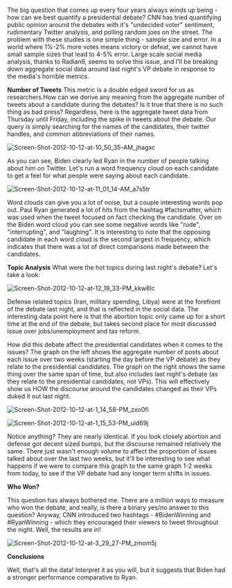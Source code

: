 The big question that comes up every four years always winds up being - how can we best quantify a presidential debate? CNN has tried quantifying public opinion around the debates with it's "undecided voter" sentiment, rudimentary Twitter analysis, and polling random joes on the street. The problem with these studies is one simple thing - sample size and error. In a world where 1%-2% more votes means victory or defeat, we cannot have small sample sizes that lead to 4-5% error. Large scale social media analysis, thanks to Radian6, seems to solve this issue, and I'll be breaking down aggregate social data around last night's VP debate in response to the media's horrible metrics.

**Number of Tweets**
This metric is a double edged sword for us as researchers.How can we derive any meaning from the aggregate number of tweets about a candidate during the debates? Is it true that there is no such thing as bad press? Regardless, here is the aggregate tweet data from Thursday until Friday, including the spike in tweets about the debate. Our query is simply searching for the names of the candidates, their twitter handles, and common abbreviations of their names.

![Screen-Shot-2012-10-12-at-10_50_35-AM_jhagxc](/content/images/2017/09/Screen-Shot-2012-10-12-at-10_50_35-AM_jhagxc.png)

As you can see, Biden clearly led Ryan in the number of people talking about him on Twitter. Let's run a word frequency cloud on each candidate to get a feel for what people were saying about each candidate.

![Screen-Shot-2012-10-12-at-11_01_14-AM_a7s5tr](/content/images/2017/09/Screen-Shot-2012-10-12-at-11_01_14-AM_a7s5tr.png)

Word clouds can give you a lot of noise, but a couple interesting words pop out. Paul Ryan generated a lot of hits from the hashtag #factsmatter, which was used when the tweet focused on fact checking the candidate. Over on the Biden word cloud you can see some negative words like "rude", "interrupting", and "laughing". It is interesting to note that the opposing candidate in each word cloud is the second largest in frequency, which indicates that there was a lot of direct comparisons made between the candidates.

**Topic Analysis**
What were the hot topics during last night's debate? Let's take a look:

![Screen-Shot-2012-10-12-at-12_19_33-PM_kkw8lc](/content/images/2017/09/Screen-Shot-2012-10-12-at-12_19_33-PM_kkw8lc.png)

Defense related topics (Iran, military spending, Libya) were at the forefront of the debate last night, and that is reflected in the social data. The interesting data point here is that the abortion topic only came up for a short time at the end of the debate, but takes second place for most discussed issue over jobs/unemployment and tax reform. 

How did this debate affect the presidential candidates when it comes to the issues? The graph on the left shows the aggregate number of posts about each issue over two weeks (starting the day before the VP debate) as they relate to the presidential candidates. The graph on the right shows the same thing over the same span of time, but also includes last night's debate (as they relate to the presidential candidates, not VPs). This will effectively show us HOW the discourse around the candidates changed as their VPs duked it out last night.

![Screen-Shot-2012-10-12-at-1_14_58-PM_zxo0fi](/content/images/2017/09/Screen-Shot-2012-10-12-at-1_14_58-PM_zxo0fi.png)

![Screen-Shot-2012-10-12-at-1_15_53-PM_uid69j](/content/images/2017/09/Screen-Shot-2012-10-12-at-1_15_53-PM_uid69j.png)

Notice anything? They are nearly identical. If you look closely abortion and defense got decent sized bumps, but the discourse remained relatively the same. There just wasn't enough volume to affect the proportion of issues talked about over the last two weeks, but it'll be interesting to see what happens if we were to compare this graph to the same graph 1-2 weeks from today, to see if the VP debate had any longer term shifts in issues.

**Who Won?**

This question has always bothered me. There are a million ways to measure who won the debate, and really, is there a binary yes/no answer to this question? Anyway, CNN introduced two hashtags - #BidenWinning and #RyanWinning - which they encouraged their viewers to tweet throughout the night. Well, the results are in!

![Screen-Shot-2012-10-12-at-3_29_27-PM_zmom5j](/content/images/2017/09/Screen-Shot-2012-10-12-at-3_29_27-PM_zmom5j.png)

**Conclusions**

Well, that's all the data! Interpret it as you will, but it suggests that Biden had a stronger performance comparative to Ryan.


